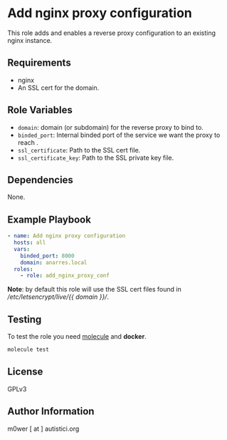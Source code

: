 Add nginx proxy configuration
=============================

This role adds and enables a reverse proxy configuration to an existing nginx
instance.

Requirements
------------

* nginx
* An SSL cert for the domain.

Role Variables
--------------

* `domain`: domain (or subdomain) for the reverse proxy to bind to.
* `binded_port`: Internal binded port of the service we want the proxy to reach
.
* `ssl_certificate`: Path to the SSL cert file.
* `ssl_certificate_key`: Path to the SSL private key file.

Dependencies
------------

None.

Example Playbook
----------------

```yaml
- name: Add nginx proxy configuration
  hosts: all
  vars:
    binded_port: 8000
    domain: anarres.local
  roles:
    - role: add_nginx_proxy_conf
```

**Note**: by default this role will use the SSL cert files found in */etc/letsencrypt/live/{{ domain }}/*.                             

Testing
-------

To test the role you need [molecule](http://molecule.readthedocs.io/en/latest/)
and **docker**.


```bash
molecule test
```

License
-------

GPLv3

Author Information
------------------

m0wer [ at ] autistici.org
